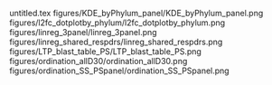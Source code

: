 untitled.tex
figures/KDE_byPhylum_panel/KDE_byPhylum_panel.png
figures/l2fc_dotplotby_phylum/l2fc_dotplotby_phylum.png
figures/linreg_3panel/linreg_3panel.png
figures/linreg_shared_respdrs/linreg_shared_respdrs.png
figures/LTP_blast_table_PS/LTP_blast_table_PS.png
figures/ordination_allD30/ordination_allD30.png
figures/ordination_SS_PSpanel/ordination_SS_PSpanel.png